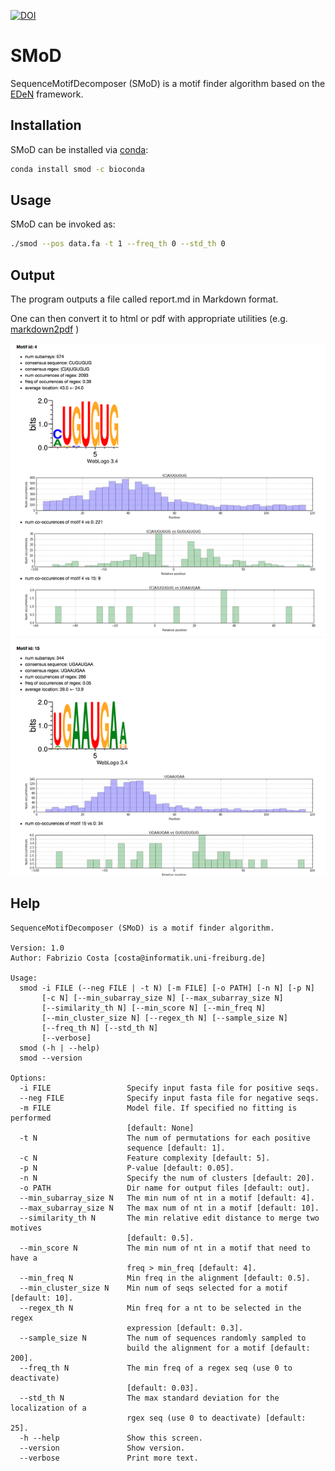 [![DOI](https://zenodo.org/badge/doi/10.5281/zenodo.59226.svg)](http://dx.doi.org/10.5281/zenodo.59226)

# SMoD
SequenceMotifDecomposer (SMoD) is a motif finder algorithm based on the [EDeN](https://github.com/fabriziocosta/EDeN) framework.


## Installation

SMoD can be installed via [conda](http://conda.pydata.org/miniconda.html):

```bash
conda install smod -c bioconda
```


## Usage

SMoD can be invoked as:

```bash
./smod --pos data.fa -t 1 --freq_th 0 --std_th 0
```

## Output
The program outputs a file called report.md in Markdown format.

One can then convert it to html or pdf with appropriate utilities (e.g. [markdown2pdf](https://github.com/kxxoling/markdown2pdf) )

<p align="center"><img src="fig.png"></p>


## Help

```
SequenceMotifDecomposer (SMoD) is a motif finder algorithm.

Version: 1.0
Author: Fabrizio Costa [costa@informatik.uni-freiburg.de]

Usage:
  smod -i FILE (--neg FILE | -t N) [-m FILE] [-o PATH] [-n N] [-p N]
       [-c N] [--min_subarray_size N] [--max_subarray_size N]
       [--similarity_th N] [--min_score N] [--min_freq N]
       [--min_cluster_size N] [--regex_th N] [--sample_size N]
       [--freq_th N] [--std_th N]
       [--verbose]
  smod (-h | --help)
  smod --version

Options:
  -i FILE                 Specify input fasta file for positive seqs.
  --neg FILE              Specify input fasta file for negative seqs.
  -m FILE                 Model file. If specified no fitting is performed
                          [default: None]
  -t N                    The num of permutations for each positive
                          sequence [default: 1].
  -c N                    Feature complexity [default: 5].
  -p N                    P-value [default: 0.05].
  -n N                    Specify the num of clusters [default: 20].
  -o PATH                 Dir name for output files [default: out].
  --min_subarray_size N   The min num of nt in a motif [default: 4].
  --max_subarray_size N   The max num of nt in a motif [default: 10].
  --similarity_th N       The min relative edit distance to merge two motives
                          [default: 0.5].
  --min_score N           The min num of nt in a motif that need to have a
                          freq > min_freq [default: 4].
  --min_freq N            Min freq in the alignment [default: 0.5].
  --min_cluster_size N    Min num of seqs selected for a motif [default: 10].
  --regex_th N            Min freq for a nt to be selected in the regex
                          expression [default: 0.3].
  --sample_size N         The num of sequences randomly sampled to
                          build the alignment for a motif [default: 200].
  --freq_th N             The min freq of a regex seq (use 0 to deactivate)
                          [default: 0.03].
  --std_th N              The max standard deviation for the localization of a
                          rgex seq (use 0 to deactivate) [default: 25].
  -h --help               Show this screen.
  --version               Show version.
  --verbose               Print more text.
```
